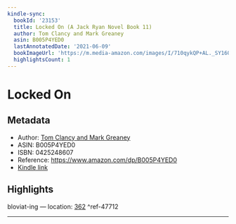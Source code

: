 ```yaml
---
kindle-sync:
  bookId: '23153'
  title: Locked On (A Jack Ryan Novel Book 11)
  author: Tom Clancy and Mark Greaney
  asin: B005P4YED0
  lastAnnotatedDate: '2021-06-09'
  bookImageUrl: 'https://m.media-amazon.com/images/I/710qykQP+AL._SY160.jpg'
  highlightsCount: 1
---
```

# Locked On
## Metadata
* Author: [Tom Clancy and Mark Greaney](https://www.amazon.comundefined)
* ASIN: B005P4YED0
* ISBN: 0425248607
* Reference: https://www.amazon.com/dp/B005P4YED0
* [Kindle link](kindle://book?action=open&asin=B005P4YED0)

## Highlights
bloviat-ing — location: [362](kindle://book?action=open&asin=B005P4YED0&location=362) ^ref-47712

---
